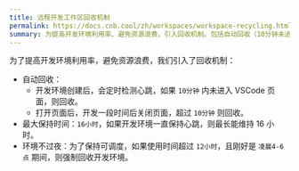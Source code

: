 ```yaml
---
title: 远程开发工作区回收机制
permalink: https://docs.cnb.cool/zh/workspaces/workspace-recycling.html
summary: 为提高开发环境利用率、避免资源浪费，引入回收机制。包括自动回收（10分钟未进入VSCode页面或打开后超10分钟未再打开则回收）、最大保持16小时（持续有心跳）、不过夜（超12小时且处于凌晨4-6点强制回收）。
---
```


为了提高开发环境利用率，避免资源浪费，我们引入了回收机制：

- 自动回收：
  - 开发环境创建后，会定时检测心跳，如果 `10分钟` 内未进入 VSCode 页面，则回收。
  - 打开页面后，开发一段时间后关闭页面，超过 `10分钟` 则回收。
- 最大保持时间：`16小时`，如果开发环境一直保持心跳，则最长能维持 16 小时。
- 环境不过夜：为了保持可调度，如果使用时间超过 `12小时`，且刚好是 `凌晨4-6点` 期间，则强制回收开发环境。
